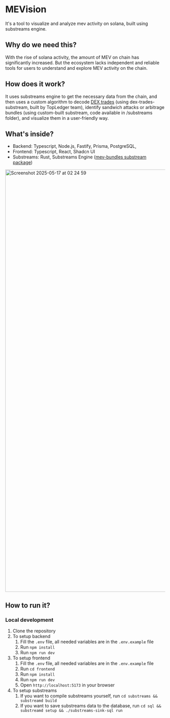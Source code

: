 # MEVision

It's a tool to visualize and analyze mev activity on solana, built using substreams engine.

## Why do we need this?

With the rise of solana activity, the amount of MEV on chain has significantly increased. But the ecosystem lacks independent and reliable tools for users to understand and explore MEV activity on the chain.

## How does it work?

It uses substreams engine to get the necessary data from the chain, and then uses a custom algorithm to decode [DEX trades](https://github.com/Topledger/solana-programs/tree/main/dex-trades-extended) (using dex-trades-substream, built by TopLedger team), identify sandwich attacks or arbitrage bundles (using custom-built substream, code available in /substreams folder), and visualize them in a user-friendly way.


## What's inside?

- Backend: Typescript, Node.js, Fastify, Prisma, PostgreSQL, 
- Frontend: Typescript, React, Shadcn UI
- Substreams: Rust, Substreams Engine ([mev-bundles substream package](https://substreams.dev/packages/solana-mev-bundles-1-0-0/v1.0.0))

<img width="1326" alt="Screenshot 2025-05-17 at 02 24 59" src="https://github.com/user-attachments/assets/0dc07c63-7a59-4321-bb21-65157999f52a" />


## How to run it?

### Local development

1. Clone the repository
2. To setup backend
    1. Fill the `.env` file, all needed variables are in the `.env.example` file
    2. Run `npm install`
    3. Run `npm run dev`
3. To setup frontend
    1. Fill the `.env` file, all needed variables are in the `.env.example` file
    2. Run `cd frontend`
    3. Run `npm install`
    4. Run `npm run dev`
    5. Open `http://localhost:5173` in your browser
4. To setup substreams
    1. If you want to compile substreams yourself, run `cd substreams && substreamd build`
    2. If you want to save substreams data to the database, run `cd sql && substreamd setup && ./substreams-sink-sql run`
